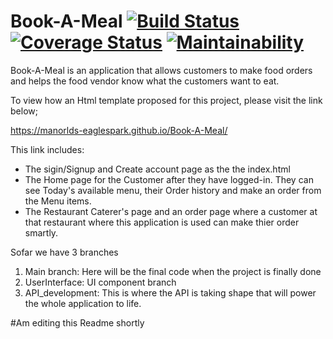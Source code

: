# Book-A-Meal     [![Build Status](https://travis-ci.org/Manorlds-Eaglespark/Book-A-Meal.svg?branch=master)](https://travis-ci.org/Manorlds-Eaglespark/Book-A-Meal)              [![Coverage Status](https://coveralls.io/repos/github/Manorlds-Eaglespark/Book-A-Meal/badge.svg?branch=master)](https://coveralls.io/github/Manorlds-Eaglespark/Book-A-Meal?branch=master)                      [![Maintainability](https://api.codeclimate.com/v1/badges/8b097653746ffae626a5/maintainability)](https://codeclimate.com/github/Manorlds-Eaglespark/Book-A-Meal/maintainability)

Book-A-Meal is an application that allows customers to make food orders and helps the food vendor know what the customers want to eat.

To view how an Html template proposed for this project, please visit the link below;

https://manorlds-eaglespark.github.io/Book-A-Meal/

This link includes:
- The sigin/Signup and Create account page as the the index.html
- The Home page for the Customer after they have logged-in. They can see Today's available menu, their Order history and make an order     from the Menu items.
- The Restaurant Caterer's page and an order page where a customer at that restaurant where this application is used can make thier order smartly.

Sofar we have 3 branches
1. Main branch: Here will be the final code when the project is finally done
2. UserInterface: UI component branch
3. API_development: This is where the API is taking shape that will power the whole application to life.

#Am editing this Readme shortly
